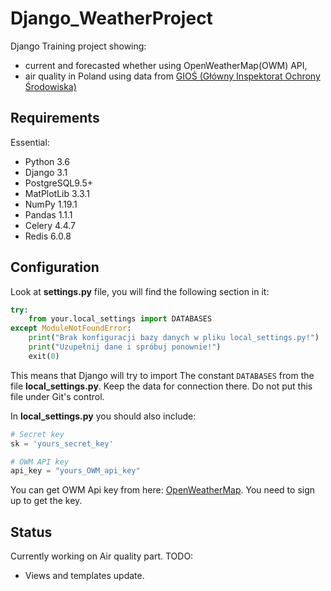 # Django_WeatherProject
Django Training project showing:
* current and forecasted whether using OpenWeatherMap(OWM) API,
* air quality in Poland using data from [GIOŚ (Główny Inspektorat Ochrony Środowiska)](http://www.gios.gov.pl/pl/stan-srodowiska/monitoring-jakosci-powietrza)

## Requirements

Essential:
* Python 3.6
* Django 3.1
* PostgreSQL9.5+
* MatPlotLib 3.3.1
* NumPy 1.19.1
* Pandas 1.1.1
* Celery 4.4.7
* Redis 6.0.8

## Configuration 
Look at **settings.py** file, you will find the following section in it:

```python
try:
    from your.local_settings import DATABASES
except ModuleNotFoundError:
    print("Brak konfiguracji bazy danych w pliku local_settings.py!")
    print("Uzupełnij dane i spróbuj ponownie!")
    exit(0)
```

This means that Django will try to import
The constant `DATABASES` from the file **local_settings.py**. Keep the data for connection there.
Do not put this file under Git's control.

In **local_settings.py** you should also include:
```python
# Secret key
sk = 'yours_secret_key'

# OWM API key
api_key = "yours_OWM_api_key"
```
You can get OWM Api key from here: [OpenWeatherMap](https://openweathermap.org/api).
You need to sign up to get the key.

## Status

Currently working on Air quality part. TODO:
- Views and templates update.


